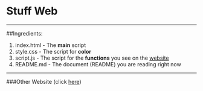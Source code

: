 # Stuff Web

---

##Ingredients:
  1. index.html - The __main__ script
  2. style.css - The script for __color__
  3. script.js - The script for the __functions__ you see on the [website](https://stuff-web.netlify.app)
  4. README.md - The document (README) you are reading right now 

---

###Other
Website (click [here](https://stuff-web.netlify.app))
 
